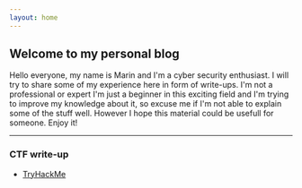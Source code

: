 ```yaml
---
layout: home
---
```


## Welcome to my personal blog

Hello everyone, my name is Marin and I'm a cyber security enthusiast. I will try to share some of my experience here in form of write-ups. I'm not a professional or expert I'm just a beginner in this exciting field and I'm trying to improve my knowledge about it, so excuse me if I'm not able to explain some of the stuff well. However I hope this material could be usefull for someone. Enjoy it!

---

### CTF write-up
- [TryHackMe](https://clickmimo.github.io/thm)
